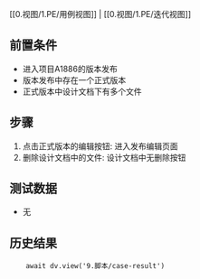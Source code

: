 [[0.视图/1.PE/用例视图]] | [[0.视图/1.PE/迭代视图]]

## 前置条件

- 进入项目A1886的版本发布
- 版本发布中存在一个正式版本
- 正式版本中设计文档下有多个文件

## 步骤

1. 点击正式版本的编辑按钮: 进入发布编辑页面
2. 删除设计文档中的文件: 设计文档中无删除按钮

## 测试数据

- 无

## 历史结果

```dataviewjs
    await dv.view('9.脚本/case-result')
```
